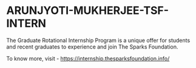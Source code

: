 # ARUNJYOTI-MUKHERJEE-TSF-INTERN

The Graduate Rotational Internship Program is a unique offer for students and recent graduates to experience and join The Sparks Foundation.

To know more, visit - https://internship.thesparksfoundation.info/
